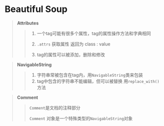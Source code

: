# Beautiful Soup

> **Attributes**
>
> > 1. 一个tag可能有很多个属性，tag的属性操作方法和字典相同
> >
> > 2. `.attrs` 获取属性 返回为 class : value
> > 3. tag的属性可以被添加，删除和修改 
> >
> > 

> **NavigableString**
>
> > 1. 字符串常被包含在tag内，用`NavigableString`类来包装
> > 2. tag中包含的字符串不能编辑，但可以被替换 用`replace_with()`方法

> **Comment**
>
> > `Comment`是文档的注释部分 
> >
> > `Comment` 对象是一个特殊类型的`NavigableString`对象








